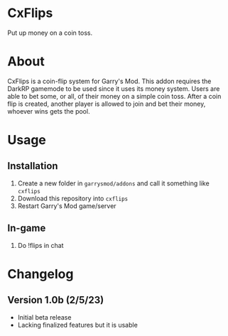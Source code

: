 # CxFlips
Put up money on a coin toss.

# About
CxFlips is a coin-flip system for Garry's Mod. This addon requires the DarkRP gamemode to be used since it uses its money system. Users are able to bet some, or all, of their money on a simple coin toss. After a coin flip is created, another player is allowed to join and bet their money, whoever wins gets the pool.

# Usage
## Installation
1. Create a new folder in `garrysmod/addons` and call it something like `cxflips`
2. Download this repository into `cxflips`
3. Restart Garry's Mod game/server

## In-game
1. Do !flips in chat

# Changelog

## Version 1.0b (2/5/23)
- Initial beta release
- Lacking finalized features but it is usable
